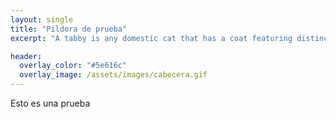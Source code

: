 ```yaml
---
layout: single
title: "Pildora de prueba"
excerpt: "A tabby is any domestic cat that has a coat featuring distinctive stripes, dots, lines or swirling patterns, usually with a mark resembling an 'M' on its forehead."

header:
  overlay_color: "#5e616c"
  overlay_image: /assets/images/cabecera.gif
---
```


Esto es una prueba
